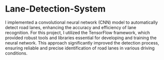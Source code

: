 # Lane-Detection-System

I implemented a convolutional neural network (CNN) model to automatically detect road lanes, enhancing the accuracy and efficiency of lane recognition. For this project, I utilized the TensorFlow framework, which provided robust tools and libraries essential for developing and training the neural network. This approach significantly improved the detection process, ensuring reliable and precise identification of road lanes in various driving conditions.
